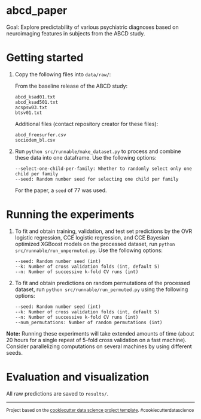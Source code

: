 abcd_paper
==============================

Goal: Explore predictability of various psychiatric diagnoses based on neuroimaging features in subjects from the ABCD study.

Getting started
===============

1. Copy the following files into ``data/raw/``:

   From the baseline release of the ABCD study:
   ```
   abcd_ksad01.txt
   abcd_ksad501.txt
   acspsw03.txt
   btsv01.txt
   ```
   Additional files (contact repository creator for these files):
   ```
   abcd_freesurfer.csv
   sociodem_bl.csv
   ```

2. Run ``python src/runnable/make_dataset.py`` to process and combine these data into one dataframe. Use the following options:
   ```
   --select-one-child-per-family: Whether to randomly select only one child per family
   --seed: Random number seed for selecting one child per family
   ```
   For the paper, a `seed` of 77 was used.

Running the experiments
=======================

1. To fit and obtain training, validation, and test set predictions by the OVR logistic regression, CCE logistic regression, and CCE Bayesian optimized XGBoost models on the processed dataset, run ``python src/runnable/run_unpermuted.py``. Use the following options:
    ```
    --seed: Random number seed (int)
    --k: Number of cross validation folds (int, default 5)
    --n: Number of successive k-fold CV runs (int)
    ```
2. To fit and obtain predictions on random permutations of the processed dataset, run ``python src/runnable/run_permuted.py`` using the following options:
   ```
   --seed: Random number seed (int)
   --k: Number of cross validation folds (int, default 5)
   --n: Number of successive k-fold CV runs (int)
   --num_permutations: Number of random permutations (int)
   ```
**Note:** Running these experiments will take extended amounts of time (about 20 hours for a single repeat of 5-fold cross validation on a fast machine). Consider parallelizing computations on several machines by using different seeds.

Evaluation and visualization
============================

All raw predictions are saved to ``results/``.

---

<p><small>Project based on the <a target="_blank" href="https://drivendata.github.io/cookiecutter-data-science/">cookiecutter data science project template</a>. #cookiecutterdatascience</small></p>
